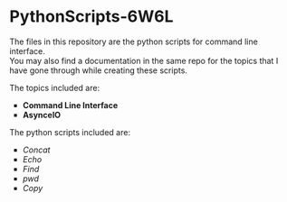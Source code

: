 # PythonScripts-6W6L

The files in this repository are the python scripts for command line interface. 
<br>
You may also find a documentation in the same repo for the topics that I have gone through while creating these scripts.

The topics included are:
<ul type="square">
  <li><strong>Command Line Interface</strong></li>
  <li><strong>AsynceIO</strong></li>
</ul>

The python scripts included are:
<ul type="square">
  <li><i>Concat</i></li>
  <li><i>Echo</i></li>
  <li><i>Find</i></li>
  <li><i>pwd</i></li>
  <li><i>Copy</i></li>
     
</ul>
